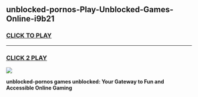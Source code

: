 
## unblocked-pornos-Play-Unblocked-Games-Online-i9b21
<h3>
<a href="https://premium76.site?title=unblocked-pornos&ref=25A">CLICK TO PLAY</a></h3>
<hr>

<h3>
<a href="https://premium76.site?title=unblocked-pornos&ref=25A">CLICK 2 PLAY</a>
  
</h3>

<a href="https://premium76.site?title=unblocked-pornos&ref=25A"><img src="https://clearcache.store/games.png"></a>


**unblocked-pornos games unblocked: Your Gateway to Fun and Accessible Online Gaming**
